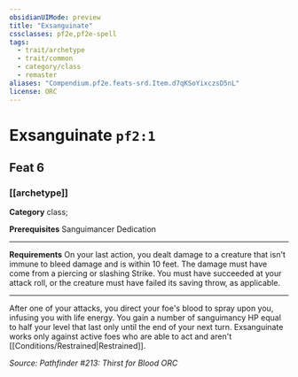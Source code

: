 ```yaml
---
obsidianUIMode: preview
title: "Exsanguinate"
cssclasses: pf2e,pf2e-spell
tags:
  - trait/archetype
  - trait/common
  - category/class
  - remaster
aliases: "Compendium.pf2e.feats-srd.Item.d7qKSoYixczsD5nL"
license: ORC
---
```

# Exsanguinate `pf2:1`
## Feat 6
### [[archetype]]

**Category** class; 



**Prerequisites** Sanguimancer Dedication
* * *
**Requirements** On your last action, you dealt damage to a creature that isn't immune to bleed damage and is within 10 feet. The damage must have come from a piercing or slashing Strike. You must have succeeded at your attack roll, or the creature must have failed its saving throw, as applicable.

* * *

After one of your attacks, you direct your foe's blood to spray upon you, infusing you with life energy. You gain a number of sanguimancy HP equal to half your level that last only until the end of your next turn. Exsanguinate works only against active foes who are able to act and aren't [[Conditions/Restrained|Restrained]].

*Source: Pathfinder #213: Thirst for Blood*
*ORC*